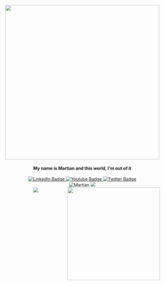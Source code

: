 <div id="header" align="center">
  <img src="https://media.giphy.com/media/xFkgeu7dhfgqqxJqmj/giphy.gif" width="500"/>
  <h4>My name is Martian and this world, I'm out of it</h4>
</div>
<div id="badges" align="center">
  <a href="https://www.linkedin.com/in/manav-rajpurohit-762109245/">
    <img src="https://img.shields.io/badge/LinkedIn-blue?style=for-the-badge&logo=linkedin&logoColor=white" alt="LinkedIn Badge"/>
  </a>
  <a href="https://www.youtube.com/channel/UC6ZGjOHtKnUv4irkMDejarg">
    <img src="https://img.shields.io/badge/YouTube-red?style=for-the-badge&logo=youtube&logoColor=white" alt="Youtube Badge"/>
  </a>
  <a href="https://twitter.com/_just__chill_">
    <img src="https://img.shields.io/badge/Twitter-blue?style=for-the-badge&logo=twitter&logoColor=white" alt="Twitter Badge"/>
  </a>
</div>
<div align="center">
  <img src="https://komarev.com/ghpvc/?username=Manavr472&style=flat-square&color=blue" alt="Martian"/>
  <img src="https://wakatime.com/badge/user/4405aa71-4aca-4288-8d59-99aea5788c05.svg">
</div>
<img align="right" src="https://wakatime.com/share/@Manavr472/9c9f476b-c336-4154-b160-7d12b3d700f2.svg" height="300px">

<div align="center">
  <img src ="https://github-readme-stats-gpku.vercel.app/api?username=Manavr472&show_icons=true&theme=radical" />
</div>

